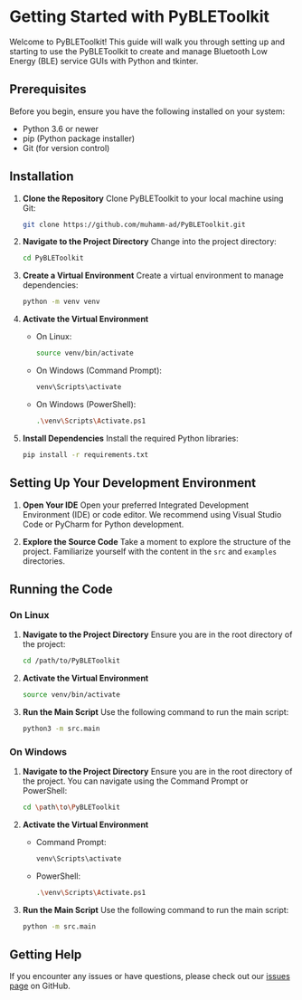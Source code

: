 # Getting Started with PyBLEToolkit

Welcome to PyBLEToolkit! This guide will walk you through setting up and starting to use the PyBLEToolkit to create and manage Bluetooth Low Energy (BLE) service GUIs with Python and tkinter.

## Prerequisites

Before you begin, ensure you have the following installed on your system:
- Python 3.6 or newer
- pip (Python package installer)
- Git (for version control)

## Installation

1. **Clone the Repository**
   Clone PyBLEToolkit to your local machine using Git:
   ```bash
   git clone https://github.com/muhamm-ad/PyBLEToolkit.git
   ```

2. **Navigate to the Project Directory**
   Change into the project directory:
   ```bash
   cd PyBLEToolkit
   ```

3. **Create a Virtual Environment**
   Create a virtual environment to manage dependencies:
   ```bash
   python -m venv venv
   ```

4. **Activate the Virtual Environment**
   - On Linux:
     ```bash
     source venv/bin/activate
     ```
   - On Windows (Command Prompt):
     ```sh
     venv\Scripts\activate
     ```
   - On Windows (PowerShell):
     ```sh
     .\venv\Scripts\Activate.ps1
     ```

5. **Install Dependencies**
   Install the required Python libraries:
   ```bash
   pip install -r requirements.txt
   ```

## Setting Up Your Development Environment

1. **Open Your IDE**
   Open your preferred Integrated Development Environment (IDE) or code editor. We recommend using Visual Studio Code or PyCharm for Python development.

2. **Explore the Source Code**
   Take a moment to explore the structure of the project. Familiarize yourself with the content in the `src` and `examples` directories.

## Running the Code

### On Linux

1. **Navigate to the Project Directory**
   Ensure you are in the root directory of the project:
   ```bash
   cd /path/to/PyBLEToolkit
   ```

2. **Activate the Virtual Environment**
   ```bash
   source venv/bin/activate
   ```

3. **Run the Main Script**
   Use the following command to run the main script:
   ```bash
   python3 -m src.main
   ```

### On Windows

1. **Navigate to the Project Directory**
   Ensure you are in the root directory of the project. You can navigate using the Command Prompt or PowerShell:
   ```sh
   cd \path\to\PyBLEToolkit
   ```

2. **Activate the Virtual Environment**
   - Command Prompt:
     ```sh
     venv\Scripts\activate
     ```
   - PowerShell:
     ```sh
     .\venv\Scripts\Activate.ps1
     ```

3. **Run the Main Script**
   Use the following command to run the main script:
   ```sh
   python -m src.main
   ```

## Getting Help

If you encounter any issues or have questions, please check out our [issues page](https://github.com/muhamm-ad/PyBLEToolkit/issues) on GitHub.
